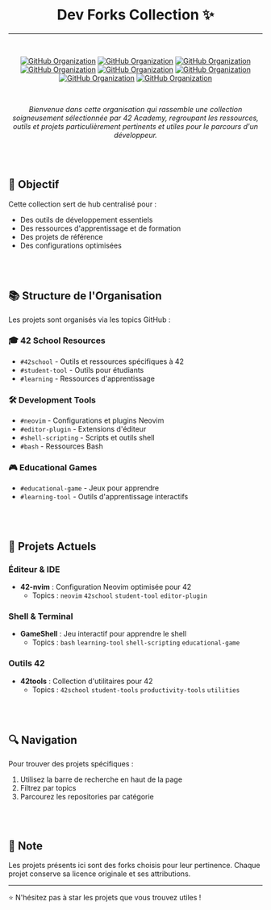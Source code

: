 <div align="center">

# Dev Forks Collection ✨
---
<br>

[![GitHub Organization](https://img.shields.io/badge/GitHub-42_Academy-purple?logo=github&logoColor=white)](https://github.com/42-academy/.github/blob/main/profile/README.md)
[![GitHub Organization](https://img.shields.io/badge/GitHub-CyberOpsHub-181717?logo=github)](https://github.com/CyberOpsHub)
[![GitHub Organization](https://img.shields.io/badge/GitHub-SmartBot_Guild-181717?logo=github)](https://github.com/SmartBot-Guild)
[![GitHub Organization](https://img.shields.io/badge/GitHub-dev_forks_collection-181717?logo=github)](https://github.com/dev-forks-collection)
[![GitHub Organization](https://img.shields.io/badge/GitHub-42_Projects-181717?logo=github)](https://github.com/404)
[![GitHub Organization](https://img.shields.io/badge/GitHub-42_Career_Hub-181717?logo=github)](https://github.com/42-Career-Hub)
[![GitHub Organization](https://img.shields.io/badge/GitHub-42_Learning-181717?logo=github)](https://github.com/42-Learning)
[![GitHub Organization](https://img.shields.io/badge/GitHub-42_DevTools-181717?logo=github)](https://github.com/42-DevTools)

<br>

*Bienvenue dans cette organisation qui rassemble une collection soigneusement sélectionnée par 42 Academy, regroupant les ressources, outils et projets particulièrement pertinents et utiles pour le parcours d'un développeur.*
</div>

<br><br>

## 🎯 Objectif
Cette collection sert de hub centralisé pour :
- Des outils de développement essentiels
- Des ressources d'apprentissage et de formation
- Des projets de référence
- Des configurations optimisées

<br><br>

## 📚 Structure de l'Organisation

Les projets sont organisés via les topics GitHub :

### 🎓 42 School Resources
- `#42school` - Outils et ressources spécifiques à 42
- `#student-tool` - Outils pour étudiants
- `#learning` - Ressources d'apprentissage

### 🛠️ Development Tools
- `#neovim` - Configurations et plugins Neovim
- `#editor-plugin` - Extensions d'éditeur
- `#shell-scripting` - Scripts et outils shell
- `#bash` - Ressources Bash

### 🎮 Educational Games
- `#educational-game` - Jeux pour apprendre
- `#learning-tool` - Outils d'apprentissage interactifs

<br><br>

## 📂 Projets Actuels

### Éditeur & IDE
- **42-nvim** : Configuration Neovim optimisée pour 42
  - Topics : `neovim` `42school` `student-tool` `editor-plugin`

### Shell & Terminal
- **GameShell** : Jeu interactif pour apprendre le shell
  - Topics : `bash` `learning-tool` `shell-scripting` `educational-game`

### Outils 42
- **42tools** : Collection d'utilitaires pour 42
  - Topics : `42school` `student-tools` `productivity-tools` `utilities`

<br><br>

## 🔍 Navigation

Pour trouver des projets spécifiques :
1. Utilisez la barre de recherche en haut de la page
2. Filtrez par topics
3. Parcourez les repositories par catégorie

<br><br>

## 📝 Note

Les projets présents ici sont des forks choisis pour leur pertinence. Chaque projet conserve sa licence originale et ses attributions.

---

⭐ N'hésitez pas à star les projets que vous trouvez utiles !
